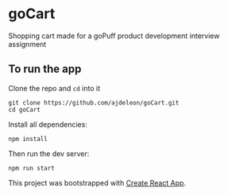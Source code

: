 # goCart

Shopping cart made for a goPuff product development interview assignment

## To run the app

Clone the repo and `cd` into it
```
git clone https://github.com/ajdeleon/goCart.git
cd goCart
```


Install all dependencies:

```
npm install
```

Then run the dev server:
```
npm run start
```

This project was bootstrapped with [Create React App](https://github.com/facebook/create-react-app).
